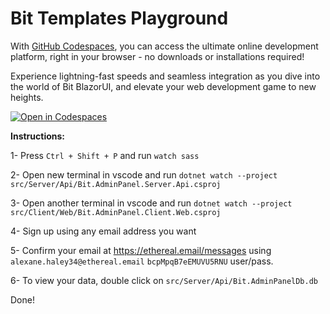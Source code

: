 # Bit Templates Playground

With [GitHub Codespaces](https://github.com/features/codespaces), you can access the ultimate online development platform, right in your browser - no downloads or installations required!

Experience lightning-fast speeds and seamless integration as you dive into the world of Bit BlazorUI, and elevate your web development game to new heights.

[![Open in Codespaces](https://github.com/codespaces/badge.svg)](https://codespaces.new/bitfoundation/bit-templates-playground/tree/develop)

**Instructions:**

1- Press `Ctrl + Shift + P` and run `watch sass`

2- Open new terminal in vscode and run `dotnet watch --project src/Server/Api/Bit.AdminPanel.Server.Api.csproj`

3- Open another terminal in vscode and run `dotnet watch --project src/Client/Web/Bit.AdminPanel.Client.Web.csproj`

4- Sign up using any email address you want

5- Confirm your email at https://ethereal.email/messages using `alexane.haley34@ethereal.email` `bcpMpqB7eEMUVU5RNU` user/pass.

6- To view your data, double click on `src/Server/Api/Bit.AdminPanelDb.db`

Done!